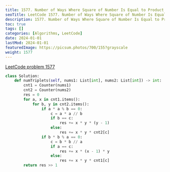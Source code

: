 ```yaml
---
title: 1577. Number of Ways Where Square of Number Is Equal to Product of Two Numbers
seoTitle: LeetCode 1577. Number of Ways Where Square of Number Is Equal to Product of Two Numbers | Python solution and explanation
description: 1577. Number of Ways Where Square of Number Is Equal to Product of Two Numbers
toc: true
tags: []
categories: [Algorithms, LeetCode]
date: 2024-01-01
lastMod: 2024-01-01
featuredImage: https://picsum.photos/700/155?grayscale
weight: 1577
---
```


[LeetCode problem 1577](https://leetcode.com/problems/number-of-ways-where-square-of-number-is-equal-to-product-of-two-numbers/)

```python
class Solution:
    def numTriplets(self, nums1: List[int], nums2: List[int]) -> int:
        cnt1 = Counter(nums1)
        cnt2 = Counter(nums2)
        res = 0
        for a, x in cnt1.items():
            for b, y in cnt2.items():
                if a * a % b == 0:
                    c = a * a // b
                    if b == c:
                        res += x * y * (y - 1)
                    else:
                        res += x * y * cnt2[c]
                if b * b % a == 0:
                    c = b * b // a
                    if a == c:
                        res += x * (x - 1) * y
                    else:
                        res += x * y * cnt1[c]
        return res >> 1

```
